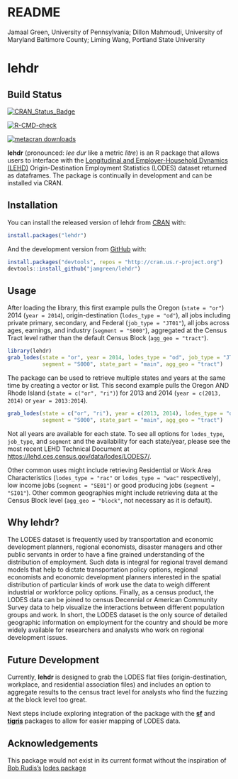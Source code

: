 README
================
Jamaal Green, University of Pennsylvania; 
Dillon Mahmoudi, University of Maryland Baltimore County; 
Liming Wang, Portland State University

<!-- README.md is generated from README.Rmd. Please edit that file -->

# lehdr

## Build Status

<!-- badges: start -->

[![CRAN\_Status\_Badge](https://www.r-pkg.org/badges/version/lehdr)](https://cran.r-project.org/package=lehdr)

[![R-CMD-check](https://github.com/jamgreen/lehdr/workflows/R-CMD-check/badge.svg)](https://github.com/jamgreen/lehdr/actions)

[![metacran
downloads](https://cranlogs.r-pkg.org/badges/lehdr)](https://cran.r-project.org/package=lehdr)
<!-- commenting out travis
[![Build Status](https://travis-ci.org/jamgreen/lehdr.svg?branch=master)](https://travis-ci.org/jamgreen/lehdr)
--> <!-- badges: end -->

**lehdr** (pronounced: *lee dur* like a metric *litre*) is an R package
that allows users to interface with the [Longitudinal and
Employer-Household Dynamics (LEHD)](https://lehd.ces.census.gov/)
Origin-Destination Employment Statistics (LODES) dataset returned as
dataframes. The package is continually in development and can be
installed via CRAN.

## Installation

You can install the released version of lehdr from
[CRAN](https://CRAN.R-project.org) with:

``` r
install.packages("lehdr")
```

And the development version from [GitHub](https://github.com/) with:

``` r
install.packages("devtools", repos = "http://cran.us.r-project.org")
devtools::install_github("jamgreen/lehdr")
```

## Usage

After loading the library, this first example pulls the Oregon
(`state = "or"`) 2014 (`year = 2014`), origin-destination
(`lodes_type = "od"`), all jobs including private primary, secondary,
and Federal (`job_type = "JT01"`), all jobs across ages, earnings, and
industry (`segment = "S000"`), aggregated at the Census Tract level
rather than the default Census Block (`agg_geo = "tract"`).

``` r
library(lehdr)
grab_lodes(state = "or", year = 2014, lodes_type = "od", job_type = "JT01", 
           segment = "S000", state_part = "main", agg_geo = "tract")
```

The package can be used to retrieve multiple states and years at the
same time by creating a vector or list. This second example pulls the
Oregon AND Rhode Island (`state = c("or", "ri")`) for 2013 and 2014
(`year = c(2013, 2014)` or `year = 2013:2014`).

``` r
grab_lodes(state = c("or", "ri"), year = c(2013, 2014), lodes_type = "od", job_type = "JT01", 
           segment = "S000", state_part = "main", agg_geo = "tract")           
```

Not all years are available for each state. To see all options for
`lodes_type`, `job_type`, and `segment` and the availability for each
state/year, please see the most recent LEHD Technical Document at
<https://lehd.ces.census.gov/data/lodes/LODES7/>.

Other common uses might include retrieving Residential or Work Area
Characteristics (`lodes_type = "rac"` or `lodes_type = "wac"`
respectively), low income jobs (`segment = "SE01"`) or good producing
jobs (`segment = "SI01"`). Other common geographies might include
retrieving data at the Census Block level (`agg_geo = "block"`, not
necessary as it is default).

## Why lehdr?

The LODES dataset is frequently used by transportation and economic
development planners, regional economists, disaster managers and other
public servants in order to have a fine grained understanding of the
distribution of employment. Such data is integral for regional travel
demand models that help to dictate transportation policy options,
regional economists and economic development planners interested in the
spatial distribution of particular kinds of work use the data to weigh
different industrial or workforce policy options. Finally, as a census
product, the LODES data can be joined to census Decennial or American
Community Survey data to help visualize the interactions between
different population groups and work. In short, the LODES dataset is the
only source of detailed geographic information on employment for the
country and should be more widely available for researchers and analysts
who work on regional development issues.

## Future Development

Currently, **lehdr** is designed to grab the LODES flat files
(origin-destination, workplace, and residential association files) and
includes an option to aggregate results to the census tract level for
analysts who find the fuzzing at the block level too great.

Next steps include exploring integration of the package with the
[**sf**](https://CRAN.R-project.org/package=sf) and
[**tigris**](https://CRAN.R-project.org/package=tigris) packages to
allow for easier mapping of LODES data.

## Acknowledgements

This package would not exist in its current format without the
inspiration of [Bob Rudis’s](https://rud.is/b/) [lodes
package](https://github.com/hrbrmstr/lodes)
